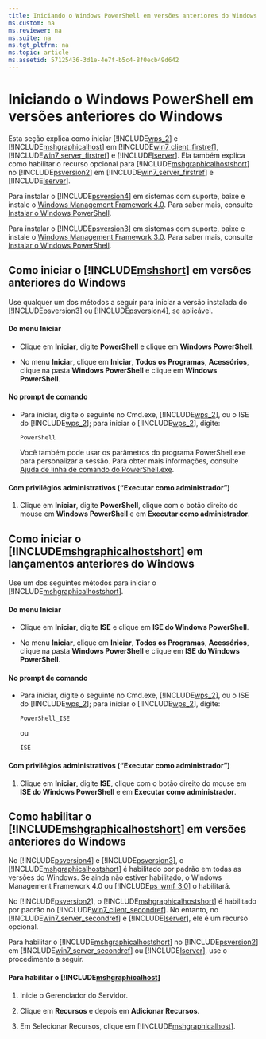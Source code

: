 ```yaml
---
title: Iniciando o Windows PowerShell em versões anteriores do Windows
ms.custom: na
ms.reviewer: na
ms.suite: na
ms.tgt_pltfrm: na
ms.topic: article
ms.assetid: 57125436-3d1e-4e7f-b5c4-8f0ecb49d642
---
```

# Iniciando o Windows PowerShell em versões anteriores do Windows
Esta seção explica como iniciar [!INCLUDE[wps_2](../Token/wps_2_md.md)] e [!INCLUDE[mshgraphicalhost](../Token/mshgraphicalhost_md.md)] em [!INCLUDE[win7_client_firstref](../Token/win7_client_firstref_md.md)], [!INCLUDE[win7_server_firstref](../Token/win7_server_firstref_md.md)] e [!INCLUDE[lserver](../Token/lserver_md.md)]. Ela também explica como habilitar o recurso opcional para [!INCLUDE[mshgraphicalhostshort](../Token/mshgraphicalhostshort_md.md)] no [!INCLUDE[psversion2](../Token/psversion2_md.md)] em [!INCLUDE[win7_server_firstref](../Token/win7_server_firstref_md.md)] e [!INCLUDE[lserver](../Token/lserver_md.md)].

Para instalar o [!INCLUDE[psversion4](../Token/psversion4_md.md)] em sistemas com suporte, baixe e instale o [Windows Management Framework 4.0](http://go.microsoft.com/fwlink/?LinkID=293881). Para saber mais, consulte [Instalar o Windows PowerShell](../Topic/Installing-Windows-PowerShell.md).

Para instalar o [!INCLUDE[psversion3](../Token/psversion3_md.md)] em sistemas com suporte, baixe e instale o [Windows Management Framework 3.0](http://go.microsoft.com/fwlink/?LinkID=240290). Para saber mais, consulte [Instalar o Windows PowerShell](../Topic/Installing-Windows-PowerShell.md).

## Como iniciar o [!INCLUDE[mshshort](../Token/mshshort_md.md)] em versões anteriores do Windows
Use qualquer um dos métodos a seguir para iniciar a versão instalada do [!INCLUDE[psversion3](../Token/psversion3_md.md)] ou [!INCLUDE[psversion4](../Token/psversion4_md.md)], se aplicável.

#### Do menu Iniciar

-   Clique em **Iniciar**, digite **PowerShell** e clique em **Windows PowerShell**.

-   No menu **Iniciar**, clique em **Iniciar**, **Todos os Programas**, **Acessórios**, clique na pasta **Windows PowerShell** e clique em **Windows PowerShell**.

#### No prompt de comando

-   Para iniciar, digite o seguinte no Cmd.exe, [!INCLUDE[wps_2](../Token/wps_2_md.md)], ou o ISE do [!INCLUDE[wps_2](../Token/wps_2_md.md)]; para iniciar o [!INCLUDE[wps_2](../Token/wps_2_md.md)], digite:

    ```
    PowerShell
    ```

    Você também pode usar os parâmetros do programa PowerShell.exe para personalizar a sessão. Para obter mais informações, consulte [Ajuda de linha de comando do PowerShell.exe](../Topic/PowerShell.exe-Command-Line-Help.md).

#### Com privilégios administrativos (“Executar como administrador”)

1.  Clique em **Iniciar**, digite **PowerShell**, clique com o botão direito do mouse em **Windows PowerShell** e em **Executar como administrador**.

## Como iniciar o [!INCLUDE[mshgraphicalhostshort](../Token/mshgraphicalhostshort_md.md)] em lançamentos anteriores do Windows
Use um dos seguintes métodos para iniciar o [!INCLUDE[mshgraphicalhostshort](../Token/mshgraphicalhostshort_md.md)].

#### Do menu Iniciar

-   Clique em **Iniciar**, digite **ISE** e clique em **ISE do Windows PowerShell**.

-   No menu **Iniciar**, clique em **Iniciar**, **Todos os Programas**, **Acessórios**, clique na pasta **Windows PowerShell** e clique em **ISE do Windows PowerShell**.

#### No prompt de comando

-   Para iniciar, digite o seguinte no Cmd.exe, [!INCLUDE[wps_2](../Token/wps_2_md.md)], ou o ISE do [!INCLUDE[wps_2](../Token/wps_2_md.md)]; para iniciar o [!INCLUDE[wps_2](../Token/wps_2_md.md)], digite:

    ```
    PowerShell_ISE
    ```

    ou

    ```
    ISE
    ```

#### Com privilégios administrativos (“Executar como administrador”)

1.  Clique em **Iniciar**, digite **ISE**, clique com o botão direito do mouse em **ISE do Windows PowerShell** e em **Executar como administrador**.

## Como habilitar o [!INCLUDE[mshgraphicalhostshort](../Token/mshgraphicalhostshort_md.md)] em versões anteriores do Windows
No [!INCLUDE[psversion4](../Token/psversion4_md.md)] e [!INCLUDE[psversion3](../Token/psversion3_md.md)], o [!INCLUDE[mshgraphicalhostshort](../Token/mshgraphicalhostshort_md.md)] é habilitado por padrão em todas as versões do Windows. Se ainda não estiver habilitado, o Windows Management Framework 4.0 ou [!INCLUDE[ps_wmf_3.0](../Token/ps_wmf_3.0_md.md)] o habilitará.

No [!INCLUDE[psversion2](../Token/psversion2_md.md)], o [!INCLUDE[mshgraphicalhostshort](../Token/mshgraphicalhostshort_md.md)] é habilitado por padrão no [!INCLUDE[win7_client_secondref](../Token/win7_client_secondref_md.md)]. No entanto, no [!INCLUDE[win7_server_secondref](../Token/win7_server_secondref_md.md)] e [!INCLUDE[lserver](../Token/lserver_md.md)], ele é um recurso opcional.

Para habilitar o [!INCLUDE[mshgraphicalhostshort](../Token/mshgraphicalhostshort_md.md)] no [!INCLUDE[psversion2](../Token/psversion2_md.md)] em [!INCLUDE[win7_server_secondref](../Token/win7_server_secondref_md.md)] ou [!INCLUDE[lserver](../Token/lserver_md.md)], use o procedimento a seguir.

#### Para habilitar o [!INCLUDE[mshgraphicalhost](../Token/mshgraphicalhost_md.md)]

1.  Inicie o Gerenciador do Servidor.

2.  Clique em **Recursos** e depois em **Adicionar Recursos**.

3.  Em Selecionar Recursos, clique em [!INCLUDE[mshgraphicalhost](../Token/mshgraphicalhost_md.md)].



<!--HONumber=Apr16_HO1-->


